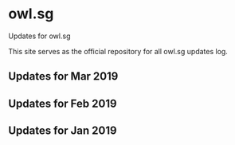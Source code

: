 # owl.sg
Updates for owl.sg

This site serves as the official repository for all owl.sg updates log.
## Updates for Mar 2019
## Updates for Feb 2019
## Updates for Jan 2019

